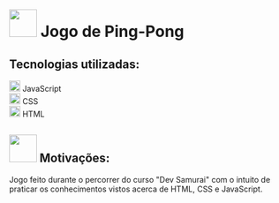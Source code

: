 <h1> <img src="https://cdn-icons-png.flaticon.com/512/10786/10786755.png" style='width:50px'> Jogo de Ping-Pong </h1>

<h2>Tecnologias utilizadas:</h2>

<span> <img src="https://static-00.iconduck.com/assets.00/javascript-js-icon-512x512-q3igwln6.png" style="width:20px"> </span> JavaScript <br>
<span> <img src="https://static-00.iconduck.com/assets.00/file-type-css-icon-451x512-eftbqujz.png" style="width:20px"> </span> CSS <br>
<span> <img src="https://static-00.iconduck.com/assets.00/file-type-html-icon-451x512-vzyw6pa7.png" style="width:20px"> </span> HTML <br>

<h2><img src="https://cdn-icons-png.flaticon.com/512/11476/11476497.png" style=width:50px> Motivações:</h2>

<p>Jogo feito durante o percorrer do curso "Dev Samurai" com o intuito de praticar os conhecimentos vistos acerca de HTML, CSS e JavaScript.</p>
